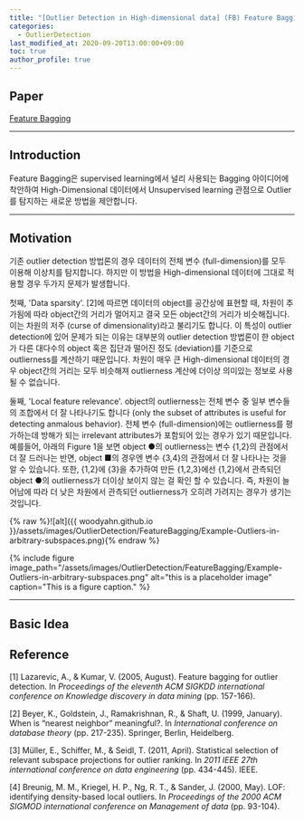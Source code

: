```yaml
---
title: "[Outlier Detection in High-dimensional data] (FB) Feature Bagging 리뷰"
categories: 
  - OutlierDetection
last_modified_at: 2020-09-20T13:00:00+09:00
toc: true
author_profile: true
---
```


## **Paper**

[Feature Bagging](https://dl.acm.org/doi/abs/10.1145/1081870.1081891?casa_token=fJmH04B3mzMAAAAA:Qpesfom07GOIXjeXBWxcIkHNmHrdFTDtJyjE1VXV3HmWQtyeeTKQlb2RE3GQa7ALJ-lFWnYzSPPu)

---

## **Introduction**

Feature Bagging은 supervised learning에서 널리 사용되는 Bagging 아이디어에 착안하여 High-Dimensional 데이터에서 Unsupervised learning 관점으로 Outlier를 탐지하는 새로운 방법을 제안합니다.

---

## **Motivation**

기존 outlier detection 방법론의 경우 데이터의 전체 변수 (full-dimension)를 모두 이용해 이상치를 탐지합니다. 하지만 이 방법을 High-dimensional 데이터에 그대로 적용할 경우 두가지 문제가 발생합니다.

첫째, 'Data sparsity'. \[2\]에 따르면 데이터의 object를 공간상에 표현할 때, 차원이 추가됨에 따라 object간의 거리가 멀어지고 결국 모든 object간의 거리가 비슷해집니다. 이는 차원의 저주 (curse of dimensionality)라고 불리기도 합니다. 이 특성이 outlier detection에 있어 문제가 되는 이유는 대부분의 outlier detection 방법론이 한 object가 다른 대다수의 object 혹은 집단과 떨어진 정도 (deviation)를 기준으로 outlierness를 계산하기 때문입니다. 차원이 매우 큰 High-dimensional 데이터의 경우 object간의 거리는 모두 비슷해져 outlierness 계산에 더이상 의미있는 정보로 사용될 수 없습니다.

둘째, 'Local feature relevance'. object의 outlierness는 전체 변수 중 일부 변수들의 조합에서 더 잘 나타나기도 합니다 (only the subset of attributes is useful for detecting anmalous behavior). 전체 변수 (full-dimension)에는 outlierness를 평가하는데 방해가 되는 irrelevant attributes가 포함되어 있는 경우가 있기 때문입니다. 예를들어, 아래의 Figure 1을 보면 object ●의 outlierness는 변수 {1,2}의 관점에서 더 잘 드러나는 반면, object ■의 경우엔 변수 {3,4}의 관점에서 더 잘 나타나는 것을 알 수 있습니다. 또한, {1,2}에 {3}을 추가하여 만든 {1,2,3}에선 {1,2}에서 관측되던 object ●의 outlierness가 더이상 보이지 않는 걸 확인 할 수 있습니다. 즉, 차원이 늘어남에 따라 더 낮은 차원에서 관측되던 outlierness가 오히려 가려지는 경우가 생기는 것입니다.

{% raw %}![alt]({{ woodyahn.github.io }}/assets/images/OutlierDetection/FeatureBagging/Example-Outliers-in-arbitrary-subspaces.png){% endraw %}

{% include figure image_path="/assets/images/OutlierDetection/FeatureBagging/Example-Outliers-in-arbitrary-subspaces.png" alt="this is a placeholder image" caption="This is a figure caption." %}

---

## **Basic Idea**


## **Reference**

\[1\] Lazarevic, A., & Kumar, V. (2005, August). Feature bagging for outlier detection. In _Proceedings of the eleventh ACM SIGKDD international conference on Knowledge discovery in data mining_ (pp. 157-166).

\[2\] Beyer, K., Goldstein, J., Ramakrishnan, R., & Shaft, U. (1999, January). When is “nearest neighbor” meaningful?. In _International conference on database theory_ (pp. 217-235). Springer, Berlin, Heidelberg.

\[3\] Müller, E., Schiffer, M., & Seidl, T. (2011, April). Statistical selection of relevant subspace projections for outlier ranking. In _2011 IEEE 27th international conference on data engineering_ (pp. 434-445). IEEE.

\[4\] Breunig, M. M., Kriegel, H. P., Ng, R. T., & Sander, J. (2000, May). LOF: identifying density-based local outliers. In _Proceedings of the 2000 ACM SIGMOD international conference on Management of data_ (pp. 93-104).
